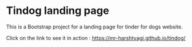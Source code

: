 # Tindog landing page
This is a Bootstrap project for a landing page for tinder for dogs website.

Click on the link to see it in action : https://mr-harshtyagi.github.io/tindog/
